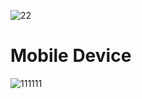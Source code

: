 ![22](https://user-images.githubusercontent.com/105638480/175058797-a7a628d1-e4f1-4bd3-abdc-9fd73462ea35.gif)


# Mobile Device

![111111](https://user-images.githubusercontent.com/105638480/175058978-6cc1e60f-b539-4706-bcfa-07c3ec7a5550.gif)

